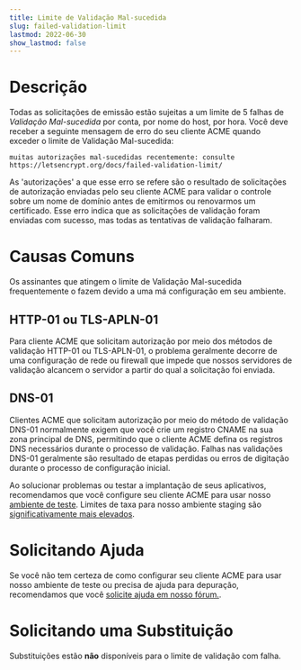 ```yaml
---
title: Limite de Validação Mal-sucedida
slug: failed-validation-limit
lastmod: 2022-06-30
show_lastmod: false
---
```



# Descrição
Todas as solicitações de emissão estão sujeitas a um limite de 5 falhas de *Validação Mal-sucedida* por conta, por nome do host, por hora. Você deve receber a seguinte mensagem de erro do seu cliente ACME quando exceder o limite de Validação Mal-sucedida:

```
muitas autorizações mal-sucedidas recentemente: consulte https://letsencrypt.org/docs/failed-validation-limit/
```

As 'autorizações' a que esse erro se refere são o resultado de solicitações de autorização enviadas pelo seu cliente ACME para validar o controle sobre um nome de domínio antes de emitirmos ou renovarmos um certificado. Esse erro indica que as solicitações de validação foram enviadas com sucesso, mas todas as tentativas de validação falharam.

# Causas Comuns

Os assinantes que atingem o limite de Validação Mal-sucedida frequentemente o fazem devido a uma má configuração em seu ambiente.

## HTTP-01 ou TLS-APLN-01

Para cliente ACME que solicitam autorização por meio dos métodos de validação HTTP-01 ou TLS-APLN-01, o problema geralmente decorre de uma configuração de rede ou firewall que impede que nossos servidores de validação alcancem o servidor a partir do qual a solicitação foi enviada.

## DNS-01

Clientes ACME que solicitam autorização por meio do método de validação DNS-01 normalmente exigem que você crie um registro CNAME na sua zona principal de DNS, permitindo que o cliente ACME defina os registros DNS necessários durante o processo de validação. Falhas nas validações DNS-01 geralmente são resultado de etapas perdidas ou erros de digitação durante o processo de configuração inicial.

Ao solucionar problemas ou testar a implantação de seus aplicativos, recomendamos que você configure seu cliente ACME para usar nosso [ambiente de teste](/docs/staging-environment/). Limites de taxa para nosso ambiente staging são [significativamente mais elevados](/docs/staging-environment/#rate-limits).

# Solicitando Ajuda

Se você não tem certeza de como configurar seu cliente ACME para usar nosso ambiente de teste ou precisa de ajuda para depuração, recomendamos que você [solicite ajuda em nosso fórum.](https://community.letsencrypt.org/c/help/13).

# Solicitando uma Substituição

Substituições estão **não** disponíveis para o limite de validação com falha.